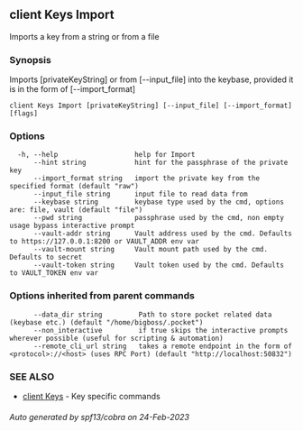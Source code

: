 ## client Keys Import

Imports a key from a string or from a file

### Synopsis

Imports [privateKeyString] or from [--input_file] into the keybase, provided it is in the form of [--import_format]

```
client Keys Import [privateKeyString] [--input_file] [--import_format] [flags]
```

### Options

```
  -h, --help                   help for Import
      --hint string            hint for the passphrase of the private key
      --import_format string   import the private key from the specified format (default "raw")
      --input_file string      input file to read data from
      --keybase string         keybase type used by the cmd, options are: file, vault (default "file")
      --pwd string             passphrase used by the cmd, non empty usage bypass interactive prompt
      --vault-addr string      Vault address used by the cmd. Defaults to https://127.0.0.1:8200 or VAULT_ADDR env var
      --vault-mount string     Vault mount path used by the cmd. Defaults to secret
      --vault-token string     Vault token used by the cmd. Defaults to VAULT_TOKEN env var
```

### Options inherited from parent commands

```
      --data_dir string         Path to store pocket related data (keybase etc.) (default "/home/bigboss/.pocket")
      --non_interactive         if true skips the interactive prompts wherever possible (useful for scripting & automation)
      --remote_cli_url string   takes a remote endpoint in the form of <protocol>://<host> (uses RPC Port) (default "http://localhost:50832")
```

### SEE ALSO

* [client Keys](client_Keys.md)	 - Key specific commands

###### Auto generated by spf13/cobra on 24-Feb-2023
